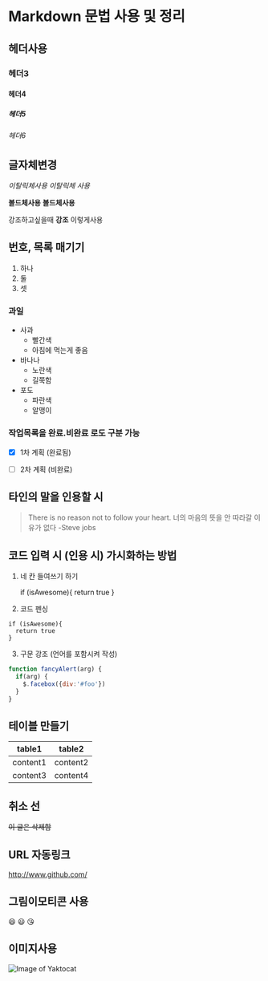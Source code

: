 # Markdown 문법 사용 및 정리

## 헤더사용
### 헤더3
#### 헤더4
##### 헤더5
###### 헤더6

## 글자체변경

*이탈릭체사용*
_이탈릭체 사용_

**볼드체사용**
__볼드체사용__

강조하고싶을때 **강조** 이렇게사용

## 번호, 목록 매기기
1. 하나
2. 둘
3. 셋

### 과일
- 사과
  - 빨간색
  - 아침에 먹는게 좋음
- 바나나
  - 노란색
  - 길쭉함
- 포도
  - 파란색
  - 알맹이
  
### 작업목록을 완료.비완료 로도 구분 가능
- [x] 1차 계획 (완료됨)
- [ ] 2차 계획 (비완료)
 


## 타인의 말을 인용할 시
> There is no reason not to follow your heart. 너의 마음의 뜻을 안 따라갈 이유가 없다
> -Steve jobs

## 코드 입력 시 (인용 시) 가시화하는 방법
1. 네 칸 들여쓰기 하기
    
    if (isAwesome){
     return true
    }
    
2. 코드 펜싱
    
```
if (isAwesome){
  return true
}
```
    
3. 구문 강조 (언어를 포함시켜 작성)
```javascript
function fancyAlert(arg) {
  if(arg) {
    $.facebox({div:'#foo'})
  }
}
```

## 테이블 만들기
table1 | table2
-------|-------
content1 | content2
content3 | content4


## 취소 선
~~이 글은 삭제함~~

## URL 자동링크
http://www.github.com/

## 그림이모티콘 사용
:laughing:
:smiley:
:kissing_heart:

## 이미지사용
![Image of Yaktocat](https://octodex.github.com/images/yaktocat.png)
